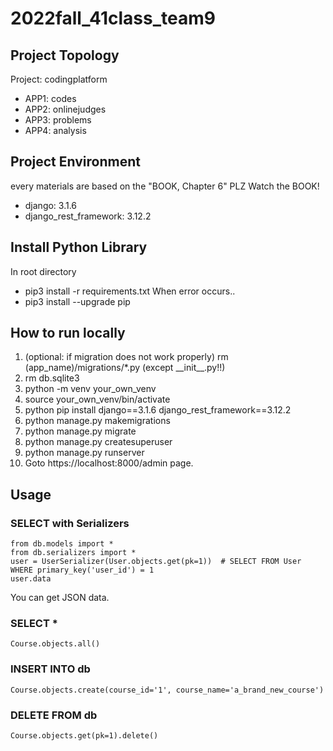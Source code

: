 # 2022fall_41class_team9

## Project Topology
Project: codingplatform
- APP1: codes
- APP2: onlinejudges
- APP3: problems
- APP4: analysis


## Project Environment
every materials are based on the "BOOK, Chapter 6"
PLZ Watch the BOOK!

- django: 3.1.6
- django_rest_framework: 3.12.2

## Install Python Library
In root directory
- pip3 install -r requirements.txt
When error occurs..
- pip3 install --upgrade pip

## How to run locally
1. (optional: if migration does not work properly) rm (app_name)/migrations/*.py (except \_\_init\_\_.py!!)
2. rm db.sqlite3
3. python -m venv your_own_venv
4. source your_own_venv/bin/activate
5. python pip install django==3.1.6 django_rest_framework==3.12.2
6. python manage.py makemigrations
7. python manage.py migrate
8. python manage.py createsuperuser
9. python manage.py runserver
10. Goto https://localhost:8000/admin page.

## Usage
### SELECT with Serializers
```
from db.models import *
from db.serializers import *
user = UserSerializer(User.objects.get(pk=1))  # SELECT FROM User WHERE primary_key('user_id') = 1
user.data
```
You can get JSON data.

### SELECT *
```
Course.objects.all()
```

### INSERT INTO db
```
Course.objects.create(course_id='1', course_name='a_brand_new_course')
```

### DELETE FROM db
```
Course.objects.get(pk=1).delete()
```
